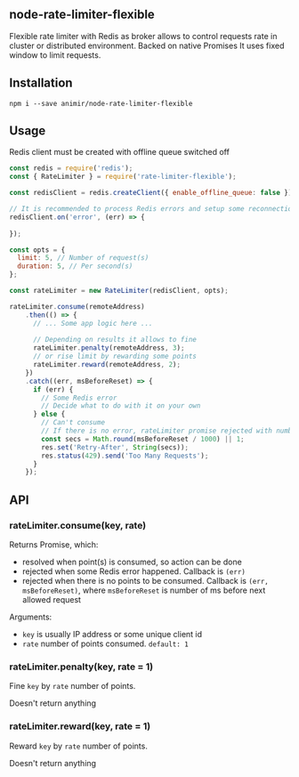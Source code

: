 ## node-rate-limiter-flexible

Flexible rate limiter with Redis as broker allows to control requests rate in cluster or distributed environment.
Backed on native Promises
It uses fixed window to limit requests.

## Installation

`npm i --save animir/node-rate-limiter-flexible`

## Usage

Redis client must be created with offline queue switched off

```javascript
const redis = require('redis');
const { RateLimiter } = require('rate-limiter-flexible');

const redisClient = redis.createClient({ enable_offline_queue: false });

// It is recommended to process Redis errors and setup some reconnection strategy
redisClient.on('error', (err) => {
  
});

const opts = {
  limit: 5, // Number of request(s)
  duration: 5, // Per second(s)
};

const rateLimiter = new RateLimiter(redisClient, opts);

rateLimiter.consume(remoteAddress)
    .then(() => {
      // ... Some app logic here ...
      
      // Depending on results it allows to fine
      rateLimiter.penalty(remoteAddress, 3);
      // or rise limit by rewarding some points
      rateLimiter.reward(remoteAddress, 2);
    })
    .catch((err, msBeforeReset) => {
      if (err) {
        // Some Redis error
        // Decide what to do with it on your own
      } else {
        // Can't consume
        // If there is no error, rateLimiter promise rejected with number of ms before next request allowed
        const secs = Math.round(msBeforeReset / 1000) || 1;
        res.set('Retry-After', String(secs));
        res.status(429).send('Too Many Requests');
      }
    });
```

## API

### rateLimiter.consume(key, rate)

Returns Promise, which: 
* resolved when point(s) is consumed, so action can be done
* rejected when some Redis error happened. Callback is `(err)`
* rejected when there is no points to be consumed. 
Callback is `(err, msBeforeReset)`, where `msBeforeReset` is number of ms before next allowed request

Arguments:
* `key` is usually IP address or some unique client id
* `rate` number of points consumed. `default: 1`

### rateLimiter.penalty(key, rate = 1)

Fine `key` by `rate` number of points.

Doesn't return anything

### rateLimiter.reward(key, rate = 1)

Reward `key` by `rate` number of points.

Doesn't return anything